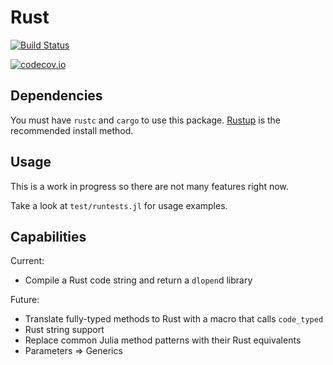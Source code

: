 # Rust

[![Build Status](https://travis-ci.org/iamed2/Rust.jl.svg?branch=master)](https://travis-ci.org/iamed2/Rust.jl)

[![codecov.io](http://codecov.io/github/iamed2/Rust.jl/coverage.svg?branch=master)](http://codecov.io/github/iamed2/Rust.jl?branch=master)


## Dependencies

You must have `rustc` and `cargo` to use this package.
[Rustup](https://www.rustup.rs/) is the recommended install method.

## Usage

This is a work in progress so there are not many features right now.

Take a look at `test/runtests.jl` for usage examples.

## Capabilities

Current:
- Compile a Rust code string and return a `dlopen`d library

Future:
- Translate fully-typed methods to Rust with a macro that calls `code_typed`
- Rust string support
- Replace common Julia method patterns with their Rust equivalents
- Parameters => Generics
